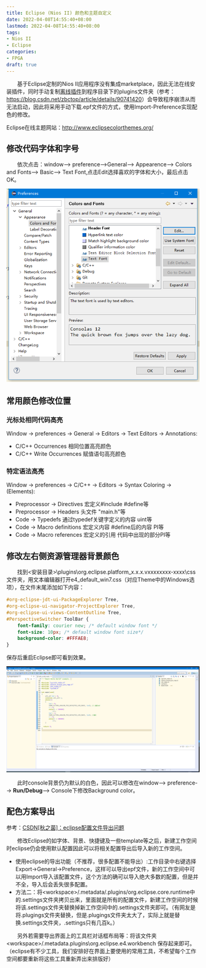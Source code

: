 ```yaml
---
title: Eclipse (Nios II) 颜色和主题自定义
date: 2022-04-08T14:55:40+08:00
lastmod: 2022-04-08T14:55:40+08:00
tags: 
- Nios II
- Eclipse
categories: 
- FPGA
draft: true
---
```


&emsp;&emsp;基于Eclipse定制的Nios II应用程序没有集成marketplace，因此无法在线安装插件，同时手动复制[离线插件](http://eclipse-color-theme.github.com/update)到程序目录下的plugins文件夹（参考：<https://blog.csdn.net/zbctop/article/details/90741420>）会导致程序崩溃从而无法启动，因此将采用手动下载.epf文件的方式，使用Import-Preference实现配色的修改。

Eclipse在线主题网站：<http://www.eclipsecolorthemes.org/>

## 修改代码字体和字号

&emsp;&emsp;依次点击：window--> preference-->General--> Appearence--> Colors and Fonts--> Basic--> Text Font,点击Edit选择喜欢的字体和大小，最后点击OK。

![Text_Font](./images/Window-Preference-General-Appearance-Color_and_Fonts-Basic_Text_Font.png)

## 常用颜色修改位置

### 光标处相同代码高亮

Window -> preferences -> General -> Editors -> Text Editors -> Annotations:

- C/C++ Occurrences       相同位置高亮颜色
- C/C++ Write Occurrences 赋值语句高亮颜色

### 特定语法高亮

Window -> preferences -> C/C++ -> Editors -> Syntax Coloring -> (Elements):

- Preprocessor -> Directives 宏定义#include #define等
- Preprocessor -> Headers    头文件 "main.h"等
- Code -> Typedefs           通过typedef关键字定义的内容 uint等
- Code -> Macro definitions  宏定义内容 #define后的内容 PI等
- Code -> Macro references   宏定义的引用 代码中出现的部分PI等

## 修改左右侧资源管理器背景颜色

&emsp;&emsp;找到<安装目录>\plugins\org.eclipse.platform_x.x.x.vxxxxxxxx-xxxx\css文件夹，用文本编辑器打开e4_default_win7.css（对应Theme中的Windows选项），在文件末尾添加如下内容：

```css
#org-eclipse-jdt-ui-PackageExplorer Tree,
#org-eclipse-ui-navigator-ProjectExplorer Tree,
#org-eclipse-ui-views-ContentOutline Tree,
#PerspectiveSwitcher ToolBar {
    font-family: courier new; /* default window font */
    font-size: 10px; /* default window font size*/
    background-color: #FFFAE8;
}
```

保存后重启Eclipse即可看到效果。

![Eclipse-Background](./images/Eclipse-Background.png)

&emsp;&emsp;此时console背景仍为默认的白色，因此可以修改在window--> preference--> **Run/Debug**--> Console下修改Background color。

## 配色方案导出

参考：[CSDN[秋之菌]：eclipse配置文件导出问题](https://blog.csdn.net/huanghui167/article/details/8115847)

&emsp;&emsp;修改Eclipse的如字体、背景、快捷键及一些template等之后，新建工作空间时eclipse仍会使用默认配置因此可以将相关配置导出后导入新的工作空间。

- 使用eclipse的导出功能（不推荐，很多配置不能导出）:工作目录中右键选择Export->General->Preference，这样可以导出epf文件，新的工作空间中可以用Import导入该配置文件，这个方法的确可以导入绝大多数的配置，但是并不全，导入后会丢失很多配置。
- 方法二：将\<workspace>/.metadata/.plugins/org.eclipse.core.runtime中的.settings文件夹拷贝出来，里面就是所有的配置文件，新建工作空间的时候将该.settings文件夹替换掉新工作空间中的.settings文件夹即可。（有网友是将.plugings文件夹替换，但是.plugings文件夹太大了，实际上就是替换.settings文件夹，.settings只有几百k。）

&emsp;&emsp;另外若需要导出界面上的工具栏对话框布局等：将该文件夹\<workspace>/.metadata\.plugins\org.eclipse.e4.workbench 保存起来即可。（eclipse有不少工具，我们安排好在界面上要使用的常用工具，不希望每个工作空间都要重新将这些工具重新弄出来排版好）
